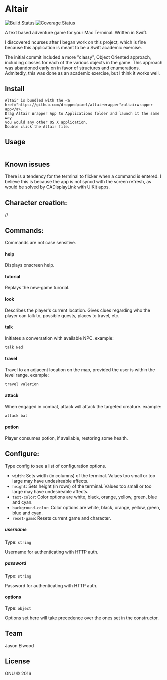 # Altair

[![Build Status](https://travis-ci.org/sindresorhus/pageres.svg?branch=master)](https://travis-ci.org/sindresorhus/pageres) [![Coverage Status](https://coveralls.io/repos/sindresorhus/pageres/badge.svg?branch=master)](https://coveralls.io/r/sindresorhus/pageres?branch=master)

A text based adventure game for your Mac Terminal.  Written in Swift.  

I discovered ncurses after I began work on this project, which is fine because
this application is meant to be a Swift academic exercise.

The initial commit included a more "classy", Object Oriented approach, including classes
for each of the various objects in the game.  This approach was abandoned early on in
    favor of structures and enumerations.  Admitedly, this was done as an
    academic exercise, but I think it works well.

## Install

```
Altair is bundled with the <a
href="https://github.com/droppedpixel/altairwrapper">altairwrapper app</a>. 
Drag Altair Wrapper App to Applications folder and launch it the same way
you would any other OS X application.
Double click the Altair file.
```

## Usage

```js
```

## Known issues

There is a tendency for the terminal to flicker when a command
is entered.  I believe this is because the app is not syncd with the screen
refresh, as would be solved by CADisplayLink with UIKit apps.  

## Character creation:

//

## Commands:
Commands are not case sensitive.

#### help
Displays onscreen help.

#### tutorial
Replays the new-game turorial.

#### look
Describes the player's current location.  Gives clues regarding who the player
can talk to, possible quests, places to travel, etc.

#### talk
Initiates a conversation with available NPC.
example:
```js
talk Ned
```
#### travel
Travel to an adjacent location on the map, provided the user is within the level
range.
example:
```js
travel valerion
```

#### attack
When engaged in combat, attack will attack the targeted creature.
example:
```js
attack bat
```

#### potion
Player consumes potion, if available, restoring some health.

## Configure:

Type config to see a list of configuration options.

- `width`: Sets width (in columns) of the terminal.  Values too small or too large may have undesireable
  affects. 
- `height`: Sets height (in rows) of the terminal.  Values too small or too large may have undesireable
  affects. 
- `text-color`: Color options are white, black, orange, yellow, green, blue and
  cyan.
- `background-color`: Color options are white, black, orange, yellow, green,
  blue and cyan. 
- `reset-game`: Resets current game and character. 

##### username

Type: `string`

Username for authenticating with HTTP auth.

##### password

Type: `string`

Password for authenticating with HTTP auth.

#### options

Type: `object`

Options set here will take precedence over the ones set in the constructor.


## Team

Jason Elwood 


## License

GNU © 2016
